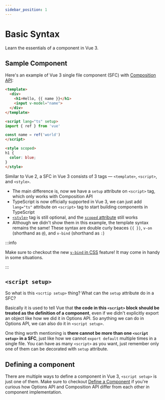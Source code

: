 ```yaml
---
sidebar_position: 1
---
```


# Basic Syntax

Learn the essentials of a component in Vue 3.

## Sample Component

Here's an example of Vue 3 single file component (SFC) with [Composition API](https://vuejs.org/guide/introduction.html#composition-api):

```html showLineNumbers
<template>
  <div>
    <h1>Hello, {{ name }}</h1>
    <input v-model="name">
  </div>
</template>

<script lang="ts" setup>
import { ref } from 'vue'

const name = ref('world')
</script>

<style scoped>
h1 {
  color: blue;
}
</style>
```

Similar to Vue 2, a SFC in Vue 3 consists of 3 tags — `<template>`, `<script>`, and `<style>`.

- The main difference is, now we have a `setup` attribute on `<script>` tag, which only works with Composition API
- TypeScript is now officially supported in Vue 3, we can just add `lang="ts"` attribute on `<script>` tag to start building components in TypeScript
- [`<style>`](https://vuejs.org/api/sfc-spec.html#style) tag is still optional, and the [`scoped` attribute](https://vue-loader.vuejs.org/guide/scoped-css.html#scoped-css) still works
- Although we didn't show them in this example, the template syntax remains the same! These syntax are double curly beaces `{{ }}`, `v-on` (shorthand as `@`), and `v-bind` (shorthand as `:`)

:::info

Make sure to checkout the new [`v-bind` in CSS](https://vuejs.org/api/sfc-css-features.html#v-bind-in-css) feature! It may come in handy in some situations.

:::

## `<script setup>`

So what is this `<scrtip setup>` thing? What can the `setup` attribute do in a SFC?

Basically it is used to tell Vue that **the code in this `<script>` block should be treated as the definition of a component**, even if we didn't explicitly export an object like how we did it in Options API. So anything we can do in Options API, we can also do it in `<script setup>`.

One thing worth mentioning is **there cannot be more than one `<script setup>` in a SFC**, just like how we cannot `export default` multiple times in a single file. You can have as many `<script>` as you want, just remember only one of them can be decorated with `setup` attribute.

## Defining a component

There are multiple ways to define a component in Vue 3, `<script setup>` is just one of them. Make sure to checkout [Define a Component](./define-a-component) if you're curious how Options API and Composition API differ from each other in component implementation.